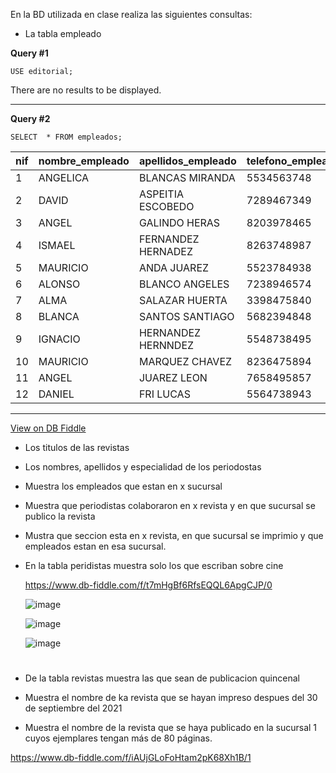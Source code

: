 En la BD utilizada en clase realiza las siguientes consultas:

* La tabla empleado

    
 
**Query #1**

    USE editorial;

There are no results to be displayed.

---
**Query #2**

    SELECT  * FROM empleados;

| nif | nombre_empleado | apellidos_empleado | telefono_empleado | codigo_de_sucursal1 |
| --- | --------------- | ------------------ | ----------------- | ------------------- |
| 1   | ANGELICA        | BLANCAS MIRANDA    | 5534563748        | 1                   |
| 2   | DAVID           | ASPEITIA ESCOBEDO  | 7289467349        | 2                   |
| 3   | ANGEL           | GALINDO HERAS      | 8203978465        | 3                   |
| 4   | ISMAEL          | FERNANDEZ HERNADEZ | 8263748987        | 4                   |
| 5   | MAURICIO        | ANDA JUAREZ        | 5523784938        | 5                   |
| 6   | ALONSO          | BLANCO ANGELES     | 7238946574        | 6                   |
| 7   | ALMA            | SALAZAR HUERTA     | 3398475840        | 7                   |
| 8   | BLANCA          | SANTOS SANTIAGO    | 5682394848        | 8                   |
| 9   | IGNACIO         | HERNANDEZ HERNNDEZ | 5548738495        | 9                   |
| 10  | MAURICIO        | MARQUEZ CHAVEZ     | 8236475894        | 10                  |
| 11  | ANGEL           | JUAREZ LEON        | 7658495857        | 1                   |
| 12  | DANIEL          | FRI LUCAS          | 5564738943        | 1                   |

---

[View on DB Fiddle](https://www.db-fiddle.com/f/iAUjGLoFoHtam2pK68Xh1B/1)
  

  
* Los titulos de las revistas
* Los nombres, apellidos y especialidad de los periodostas
* Muestra los empleados que estan en x sucursal
* Muestra que periodistas colaboraron en x revista y en que sucursal se publico la revista
* Mustra que seccion esta en x revista, en que sucursal se imprimio y que empleados estan en esa sucursal.
* En la tabla peridistas muestra solo los que escriban sobre cine
   
   https://www.db-fiddle.com/f/t7mHgBf6RfsEQQL6ApgCJP/0
   
   
  ![image](https://user-images.githubusercontent.com/101213081/178064018-b1cdc336-e7b3-4d16-82f3-5c4fefb85b9b.png)

  ![image](https://user-images.githubusercontent.com/101213081/178064080-782ab78d-588c-47a6-9edb-92a2f42effac.png)
  
  ![image](https://user-images.githubusercontent.com/101213081/178064168-8f330bfa-4d80-4645-a8f2-14f706584d98.png)
  #

* De la tabla revistas muestra las que sean de publicacion quincenal
* Muestra el nombre de ka revista que se hayan impreso despues del 30 de septiembre del 2021
* Muestra el nombre de la revista que se haya publicado en la sucursal 1 cuyos ejemplares tengan más de 80 páginas.

https://www.db-fiddle.com/f/iAUjGLoFoHtam2pK68Xh1B/1

